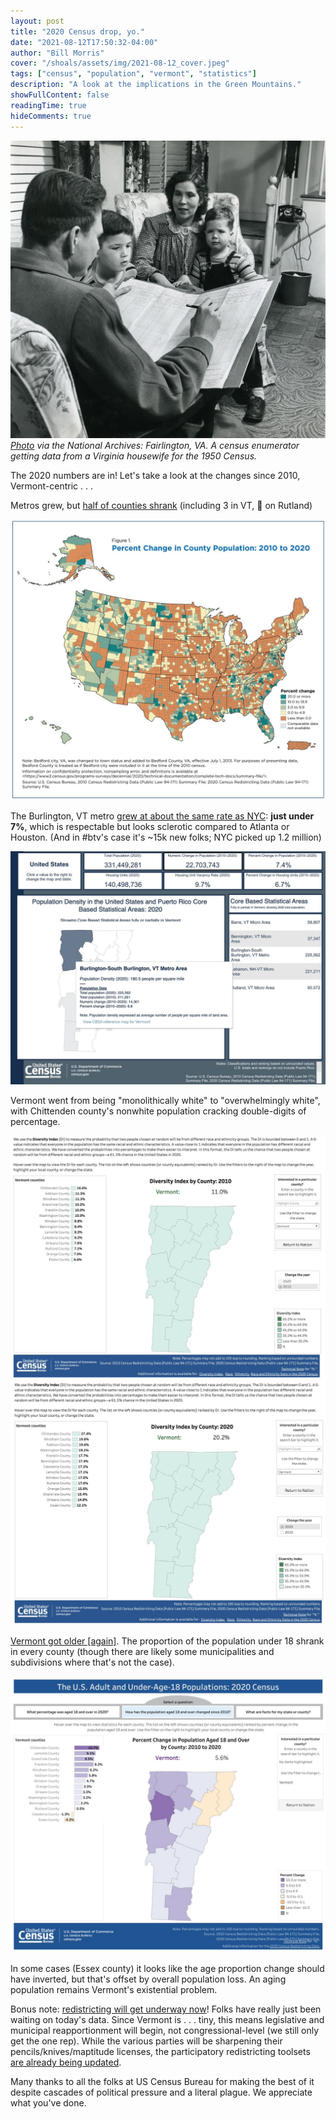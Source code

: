 ```yaml
---
layout: post
title: "2020 Census drop, yo."
date: "2021-08-12T17:50:32-04:00"
author: "Bill Morris"
cover: "/shoals/assets/img/2021-08-12_cover.jpeg"
tags: ["census", "population", "vermont", "statistics"]
description: "A look at the implications in the Green Mountains."
showFullContent: false
readingTime: true
hideComments: true
---
```


![1](/shoals/assets/img/2021-08-12_cover.jpeg)
_[Photo](https://catalog.archives.gov/id/207899869) via the National Archives: Fairlington, VA. A census enumerator getting data from a Virginia housewife for the 1950 Census._

The 2020 numbers are in! Let's take a look at the changes since 2010, Vermont-centric . . .

Metros grew, but [half of counties shrank](https://www.census.gov/library/stories/2021/08/more-than-half-of-united-states-counties-were-smaller-in-2020-than-in-2010.html) (including 3 in VT, 👀 on Rutland) 

![1](/shoals/assets/img/2021-08-12_1.jpg)

The Burlington, VT metro [grew at about the same rate as NYC](https://www.census.gov/library/visualizations/interactive/2020-population-and-housing-state-data.html): __just under 7%__, which is respectable but looks sclerotic compared to Atlanta or Houston. (And in #btv's case it's ~15k new folks; NYC picked up 1.2 million)

![2](/shoals/assets/img/2021-08-12_2.jpg)

Vermont went from being "monolithically white" to "overwhelmingly white", with Chittenden county's nonwhite population cracking double-digits of percentage. 

![3a](/shoals/assets/img/2021-08-12_3a.jpg)
![3b](/shoals/assets/img/2021-08-12_3b.jpg)

[Vermont got older [again]](https://www.census.gov/library/visualizations/interactive/adult-and-under-the-age-of-18-populations-2020-census.html). The proportion of the population under 18 shrank in every county (though there are likely some municipalities and subdivisions where that's not the case).

![4](/shoals/assets/img/2021-08-12_4.jpg)

In some cases (Essex county) it looks like the age proportion change should have inverted, but that's offset by overall population loss. An aging population remains Vermont's existential problem.

Bonus note: [redistricting will get underway now](https://www.census.gov/programs-surveys/decennial-census/about/rdo/summary-files.html)! Folks have really just been waiting on today's data. Since Vermont is . . . tiny, this means legislative and municipal reapportionment will begin, not congressional-level (we still only get the one rep). While the various parties will be sharpening their pencils/knives/maptitude licenses, the participatory redistricting toolsets [are already being updated](https://twitter.com/DistrictBuilder/status/1425804697210863620).

Many thanks to all the folks at US Census Bureau for making the best of it despite cascades of political pressure and a literal plague. We appreciate what you've done.









